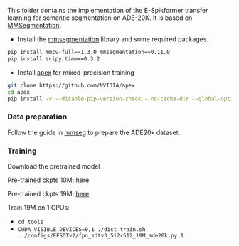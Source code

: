 
This folder contains the implementation of the E-Spikformer transfer learning for semantic segmentation on ADE-20K. It is based on [MMSegmentation](https://github.com/open-mmlab/mmsegmentation).

- Install the [mmsegmentation](https://github.com/open-mmlab/mmsegmentation) library and some required packages.

```bash
pip install mmcv-full==1.3.0 mmsegmentation==0.11.0
pip install scipy timm==0.3.2
```

- Install [apex](https://github.com/NVIDIA/apex) for mixed-precision training

```bash
git clone https://github.com/NVIDIA/apex
cd apex
pip install -v --disable-pip-version-check --no-cache-dir --global-option="--cpp_ext" --global-option="--cuda_ext" ./
```

### Data preparation
Follow the guide in [mmseg](https://github.com/open-mmlab/mmsegmentation/blob/master/docs/en/dataset_prepare.md#ade20k) to prepare the ADE20k dataset.

### Training
Download the pretrained model

Pre-trained ckpts 10M: [here](https://drive.google.com/file/d/1pHrampLjyE1kLr-4DS1WgSdnCVPzL6Tq/view?usp=sharing).

Pre-trained ckpts 19M: [here](https://drive.google.com/file/d/1pSGCOzrZNgHDxQXAp-Uelx61snIbQC1H/view?usp=drive_link).


Train 19M on 1 GPUs:

- `cd tools`
- `CUDA_VISIBLE_DEVICES=0,1 ./dist_train.sh ../configs/EFSDTv2/fpn_sdtv3_512x512_19M_ade20k.py 1`
